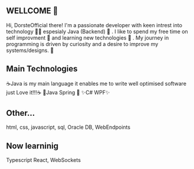 ## WELLCOME 👋

Hi, DorsteOfficial there! I'm a passionate developer with keen intrest into technology 🧑‍💻  espesialy Java (Backend) 🥤 . I like to spend my free time on self improvment 💪  and learning new technologies 🔧 . My journey in programming is driven by curiosity and a desire to improve my systems/designs. 🧠 


## Main Technologies
☕Java is my main language it enables me to write well optimised software just Love it!!!☕
🌱Java Spring 🌱
✨C# WPF✨ 


## Other...
html,
css,
javascript,
sql,
Oracle DB,
WebEndpoints



## Now learninig
Typescript React,
WebSockets






<!--
**DrosteOfficial/DrosteOfficial** is a ✨ _special_ ✨ repository because its `README.md` (this file) appears on your GitHub profile.

Here are some ideas to get you started:

- 🔭 I’m currently working on ...
- 🌱 I’m currently learning ...
- 👯 I’m looking to collaborate on ...
- 🤔 I’m looking for help with ...
- 💬 Ask me about ...
- 📫 How to reach me: ...
- 😄 Pronouns: ...
- ⚡ Fun fact: ...
-->
